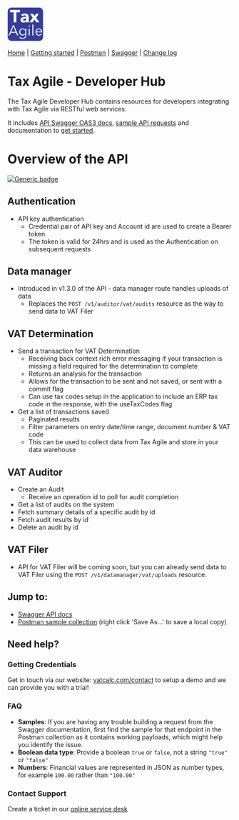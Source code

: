 <img src="docs/Tax_Agile_Logo_White_on_Purple.png" width="80">

[Home](https://taxagile.github.io/developer-hub/) \| [Getting started](docs/getting-started.md) \|  [Postman](docs/postman.md) \| [Swagger](docs/swagger/index.html) \| [Change log](docs/changelog.md)

# Tax Agile - Developer Hub
The Tax Agile Developer Hub contains resources for developers integrating with Tax Agile via RESTful web services. 

It includes [API Swagger OAS3 docs](docs/swagger/index.html), [sample API requests](docs/postman.md) and documentation to [get started](docs/getting-started.md).


# Overview of the API
[![Generic badge](https://img.shields.io/badge/Version-v1.3.2-green.svg)]()


## Authentication

* API key authentication
  * Credential pair of API key and Account id are used to create a Bearer token
  * The token is valid for 24hrs and is used as the Authentication on subsequent requests

## Data manager

* Introduced in v1.3.0 of the API - data manager route handles uploads of data
  * Replaces the ```POST /v1/auditor/vat/audits``` resource as the way to send data to VAT Filer

## VAT Determination

* Send a transaction for VAT Determination
  * Receiving back context rich error messaging if your transaction is missing a field required for the determination to complete
  * Returns an analysis for the transaction
  * Allows for the transaction to be sent and not saved, or sent with a commit flag
  * Can use tax codes setup in the application to include an ERP tax code in the response, with the useTaxCodes flag
* Get a list of transactions saved
  * Paginated results
  * Filter parameters on entry date/time range, document number & VAT code
  * This can be used to collect data from Tax Agile and store in your data warehouse

## VAT Auditor
* Create an Audit 
  * Receive an operation id to poll for audit completion
* Get a list of audits on the system
* Fetch summary details of a specific audit by id
* Fetch audit results by id
* Delete an audit by id

## VAT Filer
* API for VAT Filer will be coming soon, but you can already send data to VAT Filer using the ``` POST /v1/datamanager/vat/uploads ``` resource.

## Jump to:
* [Swagger API docs](https://taxagile.github.io/developer-hub)
* [Postman sample collection](./Tax%20Agile%20-%20sample%20collection%20-%20v1.3.0.postman_collection.json) (right click 'Save As...' to save a local copy)


## Need help?

### Getting Credentials
Get in touch via our website: [vatcalc.com/contact](https://www.vatcalc.com/contact/) to setup a demo and we can provide you with a trial!

### FAQ
* **Samples**: If you are having any trouble building a request from the Swagger documentation, first find the sample for that endpoint in the Postman collection as it contains working payloads, which might help you identify the issue. 
* **Boolean data type**: Provide a boolean `true` or `false`, not a string `"true"` or `"false"`
* **Numbers**: Financial values are represented in JSON as number types, for example `100.00` rather than `"100.00"`


### Contact Support
Create a ticket in our [online service desk](https://vatcalc.freshdesk.com/support/home)